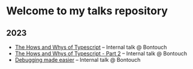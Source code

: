 # Welcome to my talks repository

## 2023
* [The Hows and Whys of Typescript](https://github.com/perenstrom/talks/tree/main/2023-03-29-typescript) – Internal talk @ Bontouch
* [The Hows and Whys of Typescript - Part 2](https://github.com/perenstrom/talks/tree/main/2023-04-12-typescript-2) – Internal talk @ Bontouch
* [Debugging made easier](https://github.com/perenstrom/talks/tree/main/2023-10-25-debugging) – Internal talk @ Bontouch